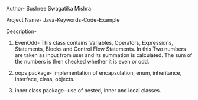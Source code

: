 Author- Sushree Swagatika Mishra

Project Name- Java-Keywords-Code-Example

Description-

1. EvenOdd-
		This class contains Variables, Operators, Expressions, Statements, Blocks and Control Flow Statements. In this Two numbers are taken as input from user and its summation is calculated. The sum of the numbers is then checked whether it is even or odd.

2. oops package-
		Implementation of encapsulation, enum, inheritance, interface, class, objects.

3. inner class package- 
		use of nested, inner and local classes.


